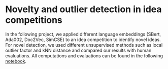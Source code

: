 # Novelty and outlier detection in idea competitions

In the following project, we applied different language embeddings (SBert, Ada002, Doc2Vec, SimCSE) to an idea competition to identify novel ideas. For novel detection, we used different unsupervised methods such as local outlier factor and kNN distance and compared our results with human evaluations. All computations and evaluations can be found in the following [notebook](https://github.com/ThomasStroehle/Novelty/blob/main/novelty.ipynb).

